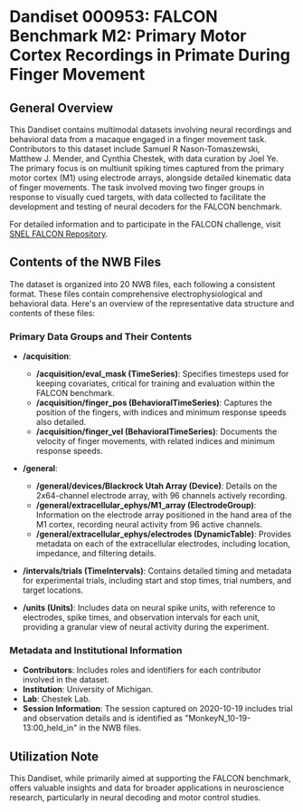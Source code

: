 # Dandiset 000953: FALCON Benchmark M2: Primary Motor Cortex Recordings in Primate During Finger Movement

## General Overview
This Dandiset contains multimodal datasets involving neural recordings and behavioral data from a macaque engaged in a finger movement task. Contributors to this dataset include Samuel R Nason-Tomaszewski, Matthew J. Mender, and Cynthia Chestek, with data curation by Joel Ye. The primary focus is on multiunit spiking times captured from the primary motor cortex (M1) using electrode arrays, alongside detailed kinematic data of finger movements. The task involved moving two finger groups in response to visually cued targets, with data collected to facilitate the development and testing of neural decoders for the FALCON benchmark.

For detailed information and to participate in the FALCON challenge, visit [SNEL FALCON Repository](https://snel-repo.github.io/falcon).

## Contents of the NWB Files
The dataset is organized into 20 NWB files, each following a consistent format. These files contain comprehensive electrophysiological and behavioral data. Here's an overview of the representative data structure and contents of these files:

### Primary Data Groups and Their Contents
- **/acquisition**:
  - **/acquisition/eval_mask (TimeSeries)**: Specifies timesteps used for keeping covariates, critical for training and evaluation within the FALCON benchmark.
  - **/acquisition/finger_pos (BehavioralTimeSeries)**: Captures the position of the fingers, with indices and minimum response speeds also detailed.
  - **/acquisition/finger_vel (BehavioralTimeSeries)**: Documents the velocity of finger movements, with related indices and minimum response speeds.

- **/general**:
  - **/general/devices/Blackrock Utah Array (Device)**: Details on the 2x64-channel electrode array, with 96 channels actively recording.
  - **/general/extracellular_ephys/M1_array (ElectrodeGroup)**: Information on the electrode array positioned in the hand area of the M1 cortex, recording neural activity from 96 active channels.
  - **/general/extracellular_ephys/electrodes (DynamicTable)**: Provides metadata on each of the extracellular electrodes, including location, impedance, and filtering details.

- **/intervals/trials (TimeIntervals)**: Contains detailed timing and metadata for experimental trials, including start and stop times, trial numbers, and target locations.

- **/units (Units)**: Includes data on neural spike units, with reference to electrodes, spike times, and observation intervals for each unit, providing a granular view of neural activity during the experiment.

### Metadata and Institutional Information
- **Contributors**: Includes roles and identifiers for each contributor involved in the dataset.
- **Institution**: University of Michigan.
- **Lab**: Chestek Lab.
- **Session Information**: The session captured on 2020-10-19 includes trial and observation details and is identified as "MonkeyN_10-19-13:00_held_in" in the NWB files.

## Utilization Note
This Dandiset, while primarily aimed at supporting the FALCON benchmark, offers valuable insights and data for broader applications in neuroscience research, particularly in neural decoding and motor control studies.
